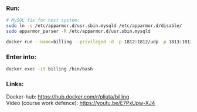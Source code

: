 ### Run:  
```bash
# MySQL fix for host system:
sudo ln -s /etc/apparmor.d/usr.sbin.mysqld /etc/apparmor.d/disable/
sudo apparmor_parser -R /etc/apparmor.d/usr.sbin.mysqld

docker run --name=billing --privileged -d -p 1812:1812/udp -p 1813:1813/udp -p 80:80 -v/sys/fs/cgroup:/sys/fs/cgroup:ro pliuta/billing
```

### Enter into:  
```bash 
docker exec -it billing /bin/bash
```

### Links:
Docker-hub: https://hub.docker.com/r/pliuta/billing  
Video (course work defence): https://youtu.be/E7PxUpw-XJ4  
